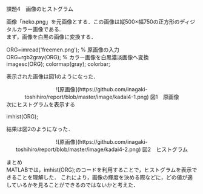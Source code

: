 課題4　画像のヒストグラム

画像「neko.png」を元画像とする．この画像は縦500×幅750の正方形のディジタルカラー画像である.  
まず，画像を白黒の画像に変換する．

ORG=imread('freemen.png'); % 原画像の入力  
ORG=rgb2gray(ORG); % カラー画像を白黒濃淡画像へ変換  
imagesc(ORG); colormap(gray); colorbar;  

表示された画像は図1のようになった．
<div align="center">
![原画像](https://github.com/inagaki-toshihiro/report/blob/master/image/kadai4-1.png)  
図1　原画像
</div>
次にヒストグラムを表示する

imhist(ORG);

結果は図2のようになった．
<div align="center">
![原画像](https://github.com/inagaki-toshihiro/report/blob/master/image/kadai4-2.png)  
図2　ヒストグラム  
</div>  

まとめ  
MATLABでは，imhist(ORG);のコードを利用することで，ヒストグラムを表示できることを理解した． これにより，画像の輝度を決める際などに，どの値が適しているかを見ることができるのではないかと考えた．
